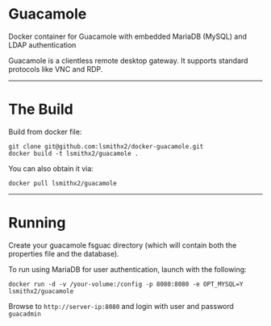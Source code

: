 Guacamole
====

Docker container for Guacamole with embedded MariaDB (MySQL) and LDAP authentication

Guacamole is a clientless remote desktop gateway. It supports standard protocols like VNC and RDP.

---
The Build
===

Build from docker file:

```
git clone git@github.com:lsmithx2/docker-guacamole.git
docker build -t lsmithx2/guacamole .
```

You can also obtain it via:  

```
docker pull lsmithx2/guacamole
```

---
Running
===

Create your guacamole fsguac directory (which will contain both the properties file and the database).

To run using MariaDB for user authentication, launch with the following:

```
docker run -d -v /your-volume:/config -p 8080:8080 -e OPT_MYSQL=Y lsmithx2/guacamole
```

Browse to ```http://server-ip:8080``` and login with user and password `guacadmin`

